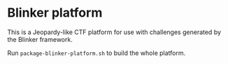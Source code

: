 # Blinker platform

This is a Jeopardy-like CTF platform for use with challenges generated by the
Blinker framework.

Run `package-blinker-platform.sh` to build the whole platform.
